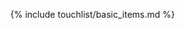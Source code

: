 <!-- HTML -->
<div class="doc-box">
    <ul class="touchList">
        {% include touchlist/basic_items.md %}
    </ul>
</div>

